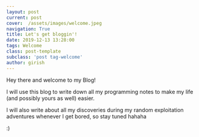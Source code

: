 ```yaml
---
layout: post
current: post
cover:  /assets/images/welcome.jpeg
navigation: True
title: Let's get bloggin'!
date: 2019-12-13 13:28:00
tags: Welcome
class: post-template
subclass: 'post tag-welcome'
author: girish
---
```


Hey there and welcome to my Blog!

I will use this blog to write down all my programming notes to make my life (and possibly yours as well) easier.

I will also write about all my discoveries during my random exploitation adventures whenever I get bored, so stay tuned hahaha

:)
